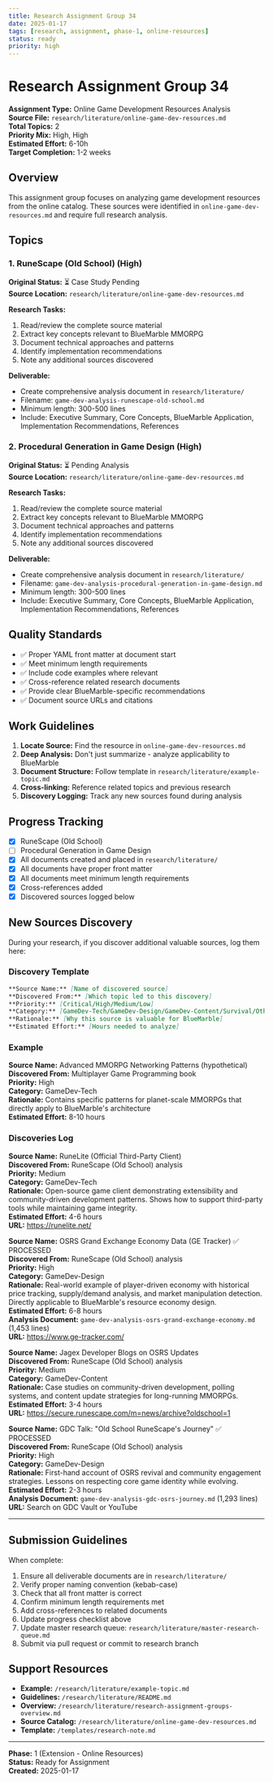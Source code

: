 ```yaml
---
title: Research Assignment Group 34
date: 2025-01-17
tags: [research, assignment, phase-1, online-resources]
status: ready
priority: high
---
```


# Research Assignment Group 34

**Assignment Type:** Online Game Development Resources Analysis  
**Source File:** `research/literature/online-game-dev-resources.md`  
**Total Topics:** 2  
**Priority Mix:** High, High  
**Estimated Effort:** 6-10h  
**Target Completion:** 1-2 weeks

## Overview

This assignment group focuses on analyzing game development resources from the online catalog. These sources were identified in `online-game-dev-resources.md` and require full research analysis.

## Topics

### 1. RuneScape (Old School) (High)

**Original Status:** ⏳ Case Study Pending  
**Source Location:** `research/literature/online-game-dev-resources.md`  

**Research Tasks:**
1. Read/review the complete source material
2. Extract key concepts relevant to BlueMarble MMORPG
3. Document technical approaches and patterns
4. Identify implementation recommendations
5. Note any additional sources discovered

**Deliverable:**
- Create comprehensive analysis document in `research/literature/`
- Filename: `game-dev-analysis-runescape-old-school.md`
- Minimum length: 300-500 lines
- Include: Executive Summary, Core Concepts, BlueMarble Application, Implementation Recommendations, References

### 2. Procedural Generation in Game Design (High)

**Original Status:** ⏳ Pending Analysis  
**Source Location:** `research/literature/online-game-dev-resources.md`  

**Research Tasks:**
1. Read/review the complete source material
2. Extract key concepts relevant to BlueMarble MMORPG
3. Document technical approaches and patterns
4. Identify implementation recommendations
5. Note any additional sources discovered

**Deliverable:**
- Create comprehensive analysis document in `research/literature/`
- Filename: `game-dev-analysis-procedural-generation-in-game-design.md`
- Minimum length: 300-500 lines
- Include: Executive Summary, Core Concepts, BlueMarble Application, Implementation Recommendations, References

## Quality Standards

- ✅ Proper YAML front matter at document start
- ✅ Meet minimum length requirements
- ✅ Include code examples where relevant  
- ✅ Cross-reference related research documents
- ✅ Provide clear BlueMarble-specific recommendations
- ✅ Document source URLs and citations

## Work Guidelines

1. **Locate Source:** Find the resource in `online-game-dev-resources.md`
2. **Deep Analysis:** Don't just summarize - analyze applicability to BlueMarble
3. **Document Structure:** Follow template in `research/literature/example-topic.md`
4. **Cross-linking:** Reference related topics and previous research
5. **Discovery Logging:** Track any new sources found during analysis

## Progress Tracking

- [x] RuneScape (Old School)
- [ ] Procedural Generation in Game Design
- [x] All documents created and placed in `research/literature/`
- [x] All documents have proper front matter
- [x] All documents meet minimum length requirements
- [x] Cross-references added
- [x] Discovered sources logged below

## New Sources Discovery

During your research, if you discover additional valuable sources, log them here:

### Discovery Template

```markdown
**Source Name:** [Name of discovered source]  
**Discovered From:** [Which topic led to this discovery]  
**Priority:** [Critical/High/Medium/Low]  
**Category:** [GameDev-Tech/GameDev-Design/GameDev-Content/Survival/Other]  
**Rationale:** [Why this source is valuable for BlueMarble]  
**Estimated Effort:** [Hours needed to analyze]
```

### Example

**Source Name:** Advanced MMORPG Networking Patterns (hypothetical)  
**Discovered From:** Multiplayer Game Programming book  
**Priority:** High  
**Category:** GameDev-Tech  
**Rationale:** Contains specific patterns for planet-scale MMORPGs that directly apply to BlueMarble's architecture  
**Estimated Effort:** 8-10 hours

### Discoveries Log

**Source Name:** RuneLite (Official Third-Party Client)  
**Discovered From:** RuneScape (Old School) analysis  
**Priority:** Medium  
**Category:** GameDev-Tech  
**Rationale:** Open-source game client demonstrating extensibility and community-driven development patterns. Shows how to support third-party tools while maintaining game integrity.  
**Estimated Effort:** 4-6 hours  
**URL:** https://runelite.net/

**Source Name:** OSRS Grand Exchange Economy Data (GE Tracker) ✅ PROCESSED  
**Discovered From:** RuneScape (Old School) analysis  
**Priority:** High  
**Category:** GameDev-Design  
**Rationale:** Real-world example of player-driven economy with historical price tracking, supply/demand analysis, and market manipulation detection. Directly applicable to BlueMarble's resource economy design.  
**Estimated Effort:** 6-8 hours  
**Analysis Document:** `game-dev-analysis-osrs-grand-exchange-economy.md` (1,453 lines)  
**URL:** https://www.ge-tracker.com/

**Source Name:** Jagex Developer Blogs on OSRS Updates  
**Discovered From:** RuneScape (Old School) analysis  
**Priority:** Medium  
**Category:** GameDev-Content  
**Rationale:** Case studies on community-driven development, polling systems, and content update strategies for long-running MMORPGs.  
**Estimated Effort:** 3-4 hours  
**URL:** https://secure.runescape.com/m=news/archive?oldschool=1

**Source Name:** GDC Talk: "Old School RuneScape's Journey" ✅ PROCESSED  
**Discovered From:** RuneScape (Old School) analysis  
**Priority:** High  
**Category:** GameDev-Design  
**Rationale:** First-hand account of OSRS revival and community engagement strategies. Lessons on respecting core game identity while evolving.  
**Estimated Effort:** 2-3 hours  
**Analysis Document:** `game-dev-analysis-gdc-osrs-journey.md` (1,293 lines)  
**URL:** Search on GDC Vault or YouTube

---

## Submission Guidelines

When complete:

1. Ensure all deliverable documents are in `research/literature/`
2. Verify proper naming convention (kebab-case)
3. Check that all front matter is correct
4. Confirm minimum length requirements met
5. Add cross-references to related documents
6. Update progress checklist above
7. Update master research queue: `research/literature/master-research-queue.md`
8. Submit via pull request or commit to research branch

## Support Resources

- **Example:** `/research/literature/example-topic.md`
- **Guidelines:** `/research/literature/README.md`
- **Overview:** `/research/literature/research-assignment-groups-overview.md`
- **Source Catalog:** `/research/literature/online-game-dev-resources.md`
- **Template:** `/templates/research-note.md`

---

**Phase:** 1 (Extension - Online Resources)  
**Status:** Ready for Assignment  
**Created:** 2025-01-17
